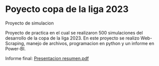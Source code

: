 # Poyecto copa de la liga 2023
Proyecto de simulacion

Proyecto de practica en el cual se realizaron 500 simulaciones del desarrollo de la copa de la liga 2023.
En este proyecto se realizo Web-Scraping, manejo de archivos, programacion en python y un informe en Power-BI.

Informe final:
[Presentacion resumen.pdf](https://github.com/EstebanVeronesi/Poyecto-copa-de-la-liga-2023/files/12178194/Presentacion.resumen.pdf)
